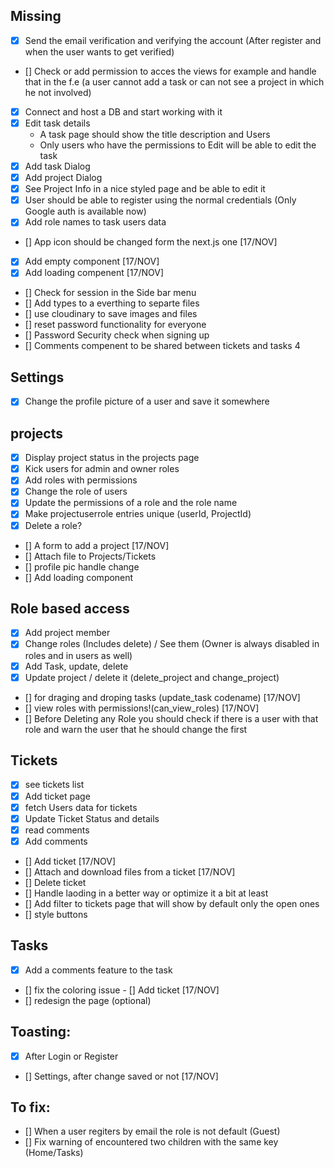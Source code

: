 
## Missing
- [x] Send the email verification and verifying the account (After register and when the user wants to get verified)
- [] Check or add permission to acces the views for example and handle that in the f.e (a user cannot add a task or can not see a project in which he not involved)
- [x] Connect and host a DB and start working with it
- [x] Edit task details
    * A task page should show the title description and Users
    * Only users who have the permissions to Edit will be able to edit the task
- [x] Add task Dialog
- [x] Add project Dialog
- [x] See Project Info in a nice styled page and be able to edit it
- [x] User should be able to register using the normal credentials (Only Google auth is available now)
- [x] Add role names to task users data 
- [] App icon should be changed form the next.js one [17/NOV]
- [x] Add empty component [17/NOV]
- [x] Add loading compenent [17/NOV]
- [] Check for session in the Side bar menu 
- [] Add types to a everthing to separte files
- [] use cloudinary to save images and files
- [] reset password functionality for everyone
- [] Password Security check when signing up
- [] Comments compenent to be shared between tickets and tasks 4

## Settings
- [x] Change the profile picture of a user and save it somewhere

## projects
- [x] Display project status in the projects page
- [x] Kick users for admin and owner roles
- [x] Add roles with permissions
- [x] Change the role of users
- [x] Update the permissions of a role and the role name
- [x] Make projectuserrole entries unique (userId, ProjectId)
- [x] Delete a role?
- [] A form to add a project [17/NOV]
- [] Attach file to Projects/Tickets
- [] profile pic handle change
- [] Add loading component


## Role based access
- [x] Add project member
- [x] Change roles (Includes delete) / See them (Owner is always disabled in roles and in users as well)
- [x] Add Task, update, delete
- [x] Update project / delete it (delete_project and change_project)
- [] for draging and droping tasks (update_task codename) [17/NOV]
- [] view roles with permissions!(can_view_roles) [17/NOV]
- [] Before Deleting any Role you should check if there is a user with that role and warn the user that he should change the first 

## Tickets
- [X] see tickets list
- [x] Add ticket page
- [x] fetch Users data for tickets
- [x] Update Ticket Status and details
- [x] read comments
- [x] Add comments
- [] Add ticket [17/NOV]
- [] Attach and download files from a ticket  [17/NOV]
- [] Delete ticket
- [] Handle laoding in a better way or optimize it a bit at least
- [] Add filter to tickets page that will show by default only the open ones
- [] style buttons

## Tasks
- [x] Add a comments feature to the task
- [] fix the coloring issue - [] Add ticket [17/NOV]
- [] redesign the page (optional)


## Toasting:
- [x] After Login or Register
- [] Settings, after change saved or not [17/NOV]

## To fix:
- [] When a user regiters by email the role is not default (Guest)
- [] Fix warning of encountered two children with the same key (Home/Tasks)

